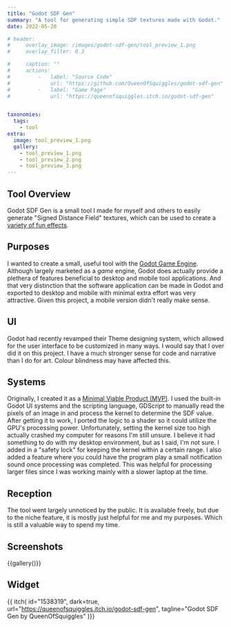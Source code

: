 ```yaml
---
title: "Godot SDF Gen"
summary: "A tool for generating simple SDF textures made with Godot."
date: 2022-05-20

# header:
#     overlay_image: /images/godot-sdf-gen/tool_preview_1.png
#     overlay_filter: 0.3

#     caption: ""
#     actions:
#         -   label: "Source Code"
#             url: "https://github.com/QueenOfSquiggles/godot-sdf-gen" 
#         -   label: "Game Page"
#             url: "https://queenofsquiggles.itch.io/godot-sdf-gen" 


taxonomies:
  tags:
    - tool
extra:
  image: tool_preview_1.png
  gallery:
    - tool_preview_1.png
    - tool_preview_2.png
    - tool_preview_3.png
---
```


## Tool Overview

Godot SDF Gen is a small tool I made for myself and others to easily generate "Signed Distance Field" textures, which can be used to create a [variety of fun effects](https://shaderfun.com/2018/07/01/signed-distance-fields-part-7-some-simple-effects/).

## Purposes

I wanted to create a small, useful tool with the [Godot Game Engine](https://godotengine.org/). Although largely marketed as a *game* engine, Godot does actually provide a plethera of features beneficial to desktop and mobile tool applications. And that very distinction that the software application can be made in Godot and exported to desktop and mobile with minimal extra effort was very attractive. Given this project, a mobile version didn't really make sense.

## UI

Godot had recently revamped their Theme designing system, which allowed for the user interface to be customized in many ways. I would say that I over did it on this project. I have a much stronger sense for code and narrative than I do for art. Colour blindness may have affected this.

## Systems

Originally, I created it as a [Minimal Viable Product (MVP)](https://en.wikipedia.org/wiki/Minimum_viable_product). I used the built-in Godot UI systems and the scripting language, GDScript to manually read the pixels of an image in and process the kernel to determine the SDF value. After getting it to work, I ported the logic to a shader so it could utilize the GPU's processing power. Unfortunately, setting the kernel size too high actually crashed my computer for reasons I'm still unsure. I believe it had something to do with my desktop environment, but as I said, I'm not sure. I added in a "safety lock" for keeping the kernel within a certain range. I also added a feature where you could have the program play a small notification sound once processing was completed. This was helpful for processing larger files since I was working mainly with a slower laptop at the time.

## Reception

The tool went largely unnoticed by the public. It is available freely, but due to the niche feature, it is mostly just helpful for me and my purposes. Which is still a valuable way to spend my time.

## Screenshots

{{gallery()}}

## Widget

{{ itch(
  id="1538319",
  dark=true,
  url="https://queenofsquiggles.itch.io/godot-sdf-gen",
  tagline="Godot SDF Gen by QueenOfSquiggles"
)}}

